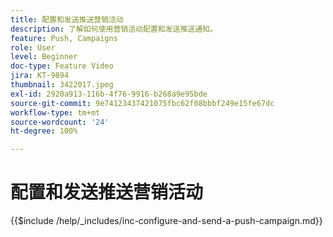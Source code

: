 ```yaml
---
title: 配置和发送推送营销活动
description: 了解如何使用营销活动配置和发送推送通知。
feature: Push, Campaigns
role: User
level: Beginner
doc-type: Feature Video
jira: KT-9894
thumbnail: 3422017.jpeg
exl-id: 2920a913-116b-4f76-9916-b268a9e95bde
source-git-commit: 9e74123437421075fbc62f08bbbf249e15fe67dc
workflow-type: tm+mt
source-wordcount: '24'
ht-degree: 100%

---
```


# 配置和发送推送营销活动

{{$include /help/_includes/inc-configure-and-send-a-push-campaign.md}}
